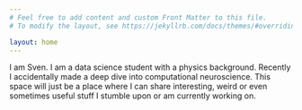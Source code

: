 ```yaml
---
# Feel free to add content and custom Front Matter to this file.
# To modify the layout, see https://jekyllrb.com/docs/themes/#overriding-theme-defaults

layout: home
---
```


I am Sven. I am a data science student with a physics background.
Recently I accidentally made a deep dive into computational neuroscience.
This space will just be a place where I can share interesting, weird or even sometimes useful stuff I stumble upon or am currently working on. 